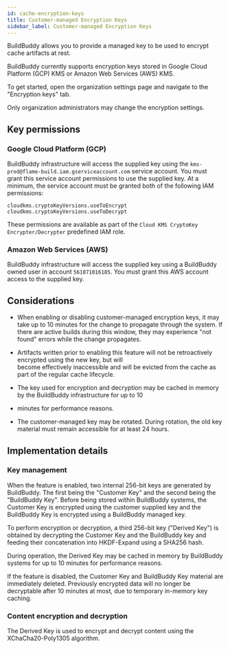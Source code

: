 ```yaml
---
id: cache-encryption-keys
title: Customer-managed Encryption Keys
sidebar_label: Customer-managed Encryption Keys
---
```


BuildBuddy allows you to provide a managed key to be used to encrypt cache artifacts at rest.

BuildBuddy currently supports encryption keys stored in Google Cloud Platform (GCP) KMS or Amazon Web Services (AWS) KMS.

To get started, open the organization settings page and navigate to the "Encryption keys" tab.

Only organization administrators may change the encryption settings.

## Key permissions

### Google Cloud Platform (GCP)

BuildBuddy infrastructure will access the supplied key using the `kms-prod@flame-build.iam.gserviceaccount.com`
service account. You must grant this service account permissions to use the supplied key. At a minimum, the service
account must be granted both of the following IAM permissions:

```
cloudkms.cryptoKeyVersions.useToEncrypt
cloudkms.cryptoKeyVersions.useToDecrypt
```

These permissions are available as part of the `Cloud KMS CryptoKey Encrypter/Decrypter` predefined IAM role.

### Amazon Web Services (AWS)

BuildBuddy infrastructure will access the supplied key using a BuildBuddy owned user in account `561871016185`. You must
grant this AWS account access to the supplied key.

## Considerations

- When enabling or disabling customer-managed encryption keys, it may take up to 10 minutes for the change to propagate
  through the system. If there are active builds during this window, they may experience "not found" errors while the
  change propagates.

- Artifacts written prior to enabling this feature will not be retroactively encrypted using the new key, but will  
  become effectively inaccessible and will be evicted from the cache as part of the regular cache lifecycle.

- The key used for encryption and decryption may be cached in memory by the BuildBuddy infrastructure for up to 10
- minutes for performance reasons.

- The customer-managed key may be rotated. During rotation, the old key material must remain accessible for at least 24
  hours.

## Implementation details

### Key management

When the feature is enabled, two internal 256-bit keys are generated by BuildBuddy. The first being the "Customer Key"
and the second being the "BuildBuddy Key". Before being stored within BuildBuddy systems, the Customer Key is encrypted
using the customer supplied key and the BuildBuddy Key is encrypted using a BuildBuddy managed key.

To perform encryption or decryption, a third 256-bit key ("Derived Key") is obtained by decrypting the Customer Key and
the BuildBuddy key and feeding their concatenation into HKDF-Expand using a SHA256 hash.

During operation, the Derived Key may be cached in memory by BuildBuddy systems for up to 10 minutes for performance
reasons.

If the feature is disabled, the Customer Key and BuildBuddy Key material are immediately deleted. Previously encrypted
data will no longer be decryptable after 10 minutes at most, due to temporary in-memory key caching.

### Content encryption and decryption

The Derived Key is used to encrypt and decrypt content using the XChaCha20-Poly1305 algorithm.
